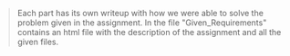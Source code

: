> Each part has its own writeup with how we were able to solve the problem given in the assignment.
> In the file "Given_Requirements" contains an html file with the description of the assignment and all the given files.
